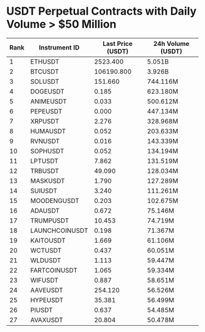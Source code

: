# USDT Perpetual Contracts with Daily Volume > $50 Million

| Rank | Instrument ID | Last Price (USDT) | 24h Volume (USDT) |
|------|---------------|-------------------|-------------------|
| 1 | ETHUSDT | 2523.400 | 5.051B |
| 2 | BTCUSDT | 106190.800 | 3.926B |
| 3 | SOLUSDT | 151.660 | 744.116M |
| 4 | DOGEUSDT | 0.185 | 623.180M |
| 5 | ANIMEUSDT | 0.033 | 500.612M |
| 6 | PEPEUSDT | 0.000 | 447.134M |
| 7 | XRPUSDT | 2.276 | 328.968M |
| 8 | HUMAUSDT | 0.052 | 203.633M |
| 9 | RVNUSDT | 0.016 | 143.339M |
| 10 | SOPHUSDT | 0.052 | 134.194M |
| 11 | LPTUSDT | 7.862 | 131.519M |
| 12 | TRBUSDT | 49.090 | 128.034M |
| 13 | MASKUSDT | 1.790 | 127.289M |
| 14 | SUIUSDT | 3.240 | 111.261M |
| 15 | MOODENGUSDT | 0.203 | 102.675M |
| 16 | ADAUSDT | 0.672 | 75.146M |
| 17 | TRUMPUSDT | 10.453 | 74.719M |
| 18 | LAUNCHCOINUSDT | 0.198 | 71.367M |
| 19 | KAITOUSDT | 1.669 | 61.106M |
| 20 | WCTUSDT | 0.437 | 60.051M |
| 21 | WLDUSDT | 1.113 | 59.447M |
| 22 | FARTCOINUSDT | 1.065 | 59.334M |
| 23 | WIFUSDT | 0.887 | 58.651M |
| 24 | AAVEUSDT | 254.120 | 56.526M |
| 25 | HYPEUSDT | 35.381 | 56.499M |
| 26 | PIUSDT | 0.637 | 54.485M |
| 27 | AVAXUSDT | 20.804 | 50.478M |
